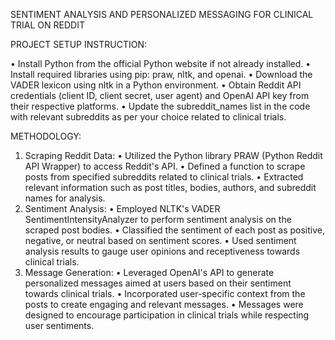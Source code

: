 SENTIMENT ANALYSIS AND PERSONALIZED MESSAGING FOR CLINICAL TRIAL ON REDDIT

PROJECT SETUP INSTRUCTION:

•	Install Python from the official Python website if not already installed.
•	Install required libraries using pip: praw, nltk, and openai.
•	Download the VADER lexicon using nltk in a Python environment.
•	Obtain Reddit API credentials (client ID, client secret, user agent) and OpenAI API key from their respective platforms.
•	Update the subreddit_names list in the code with relevant subreddits as per your choice  related to clinical trials.

METHODOLOGY:

1.	Scraping Reddit Data:
•	Utilized the Python library PRAW (Python Reddit API Wrapper) to access Reddit's API.
•	Defined a function to scrape posts from specified subreddits related to clinical trials.
•	Extracted relevant information such as post titles, bodies, authors, and subreddit names for analysis.
2.	Sentiment Analysis:
•	Employed NLTK's VADER SentimentIntensityAnalyzer to perform sentiment analysis on the scraped post bodies.
•	Classified the sentiment of each post as positive, negative, or neutral based on sentiment scores.
•	Used sentiment analysis results to gauge user opinions and receptiveness towards clinical trials.
3.	Message Generation:
•	Leveraged OpenAI's API to generate personalized messages aimed at users based on their sentiment towards clinical trials.
•	Incorporated user-specific context from the posts to create engaging and relevant messages.
•	Messages were designed to encourage participation in clinical trials while respecting user sentiments.
